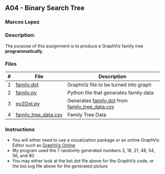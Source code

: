 ## A04 - Binary Search Tree
### Marcos Lopez
### Description:

The purpose of this assignment is to produce a GraphViz family tree **programmatically**. 

### Files

|   #   | File                                                                                                                        | Description                                                                                                                                                                                                                                       |
| :---: | --------------------------------------------------------------------------------------------------------------------------- | ------------------------------------------------------------------------------------------------------------------------------------------------------------------------------------------------------------------------------------------------- |
|   1   | [family.dot](https://github.com/mdl0100/4883-SoftwareTools-Lopez/blob/main/Assignments/A05/family.dot)                      | GraphViz file to be turned into graph                                                                                                                                                                                                             |
|   2   | [family.py](https://github.com/mdl0100/4883-SoftwareTools-Lopez/blob/main/Assignments/A05/family.py)                        | Python file that generates family data                                                                                                                                                                                                            |
|   3   | [py2Dot.py](https://github.com/mdl0100/4883-SoftwareTools-Lopez/blob/main/Assignments/A05/py2dot.py)                        | Generates  [family.dot](https://github.com/mdl0100/4883-SoftwareTools-Lopez/blob/main/Assignments/A05/family.dot) from [family_tree_data.csv](https://github.com/mdl0100/4883-SoftwareTools-Lopez/blob/main/Assignments/A04/family_tree_data.csv) |
|   4   | [family_tree_data.csv](https://github.com/mdl0100/4883-SoftwareTools-Lopez/blob/main/Assignments/A05/family_tree_data.csv) | Family Tree Data                                                                                                                                                                                                                                  |

### Instructions

- You will either need to use a vizualization package or an online GraphViz Editor such as [GraphViz Online](https://dreampuf.github.io/GraphvizOnline/)
- My program used the 7 randomly generated numbers 3, 18, 21, 48, 54, 56, and 80
- You may either look at the bst.dot file above for the GraphViz code, or the bst.svg file above for the generated picture
